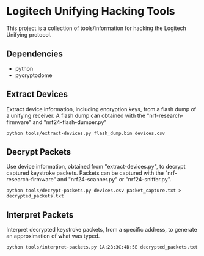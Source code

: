 
# Logitech Unifying Hacking Tools

This project is a collection of tools/information for hacking the Logitech Unifying protocol.

## Dependencies
- python
- pycryptodome

## Extract Devices

Extract device information, including encryption keys, from a flash dump of a unifying receiver.
A flash dump can obtained with the "nrf-research-firmware" and "nrf24-flash-dumper.py"

```
python tools/extract-devices.py flash_dump.bin devices.csv
```

## Decrypt Packets

Use device information, obtained from "extract-devices.py", to decrypt captured keystroke packets.
Packets can be captured with the "nrf-research-firmware" and "nrf24-scanner.py" or "nrf24-sniffer.py".

```
python tools/decrypt-packets.py devices.csv packet_capture.txt > decrypted_packets.txt
```

## Interpret Packets

Interpret decrypted keystroke packets, from a specific address, to generate an approximation of what was typed.

```
python tools/interpret-packets.py 1A:2B:3C:4D:5E decrypted_packets.txt
```
